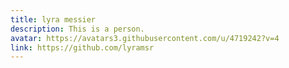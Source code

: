 ```yaml
---
title: lyra messier
description: This is a person.
avatar: https://avatars3.githubusercontent.com/u/4719242?v=4
link: https://github.com/lyramsr
---
```


